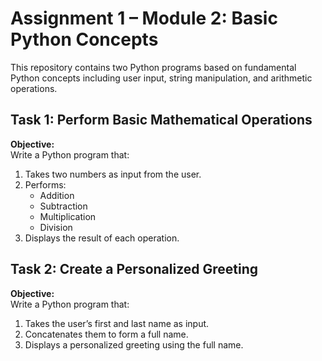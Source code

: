 # Assignment 1 – Module 2: Basic Python Concepts

This repository contains two Python programs based on fundamental Python concepts including user input, string manipulation, and arithmetic operations.

## Task 1: Perform Basic Mathematical Operations

**Objective:**  
Write a Python program that:
1. Takes two numbers as input from the user.
2. Performs:
   - Addition
   - Subtraction
   - Multiplication
   - Division
3. Displays the result of each operation.

## Task 2: Create a Personalized Greeting

**Objective:**  
Write a Python program that:
1. Takes the user’s first and last name as input.
2. Concatenates them to form a full name.
3. Displays a personalized greeting using the full name.


